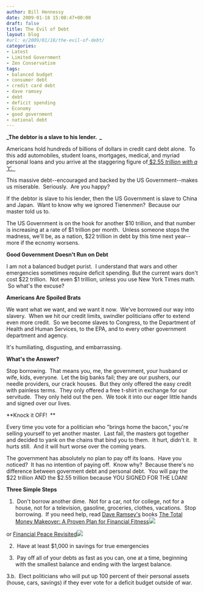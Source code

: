 ```yaml
---
author: Bill Hennessy
date: 2009-01-18 15:08:47+00:00
draft: false
title: The Evil of Debt
layout: blog
#url: e/2009/01/18/the-evil-of-debt/
categories:
- Latest
- Limited Government
- Zen Conservatism
tags:
- balanced budget
- consumer debt
- credit card debt
- dave ramsey
- debt
- deficit spending
- Economy
- good government
- national debt
---
```


**_The debtor is a slave to his lender.  _**

Americans hold hundreds of billions of dollars in credit card debt alone.  To this add automobiles, student loans, mortgages, medical, and myriad personal loans and you arrive at the staggering figure of[ $2.55 ](https://www.creditcards.com/credit-card-news/credit-card-industry-facts-personal-debt-statistics-1276.php)_[trillion with a 't'.  ](https://www.creditcards.com/credit-card-news/credit-card-industry-facts-personal-debt-statistics-1276.php)_

This massive debt--encouraged and backed by the US Government--makes us miserable.  Seriously.  Are you happy?  

If the debtor is slave to his lender, then the US Government is slave to China and Japan.  Want to know why we ignored Tienenmen?  Because our master told us to. 

The US Government is on the hook for another $10 trillion, and that number is increasing at a rate of $1 trillion per month.  Unless someone stops the madness, we'll be, as a nation, $22 trillion in debt by this time next year--more if the ecnomy worsens.

**Good Government Doesn't Run on Debt**

I am not a balanced budget purist.  I understand that wars and other emergencies sometimes require deficit spending. But the current wars don't cost $22 trillion.  Not even $1 trillion, unless you use New York Times math.  So what's the excuse?

**Americans Are Spoiled Brats**

We want what we want, and we want it now.  We've borrowed our way into slavery.  When we hit our credit limits, swindler politicians offer to extend even more credit.  So we become slaves to Congress, to the Department of Health and Human Services, to the EPA, and to every other government department and agency.  

It's humiliating, disgusting, and embarrassing.  

**What's the Answer?**

Stop borrowing.  That means you, me, the government, your husband or wife, kids, everyone.  Let the big banks fail; they are our pushers, our needle providers, our crack houses.  But they only offered the easy credit with painless terms.  They only offered a free t-shirt in exchange for our servitude.  They only held out the pen.  We took it into our eager little hands and signed over our lives.  

**Knock it OFF!  **

Every time you vote for a politician who "brings home the bacon," you're selling yourself to yet another master.  Last fall, the masters got together and decided to yank on the chains that bind you to them.  It hurt, didn't it.  It hurts still.  And it will hurt worse over the coming years. 

The government has absolutely no plan to pay off its loans.  Have you noticed?  It has no intention of paying off.  Know why?  Because there's no difference between goverment debt and personal debt.  You will pay the $22 trillion AND the $2.55 trillion because YOU SIGNED FOR THE LOAN!

**Three Simple Steps**

1.  Don't borrow another dime.  Not for a car, not for college, not for a house, not for a television, gasoline, groceries, clothes, vacations.  Stop borrowing.  If you need help, read [Dave Ramsey's](https://www.daveramsey.com/) books
[The Total Money Makeover: A Proven Plan for Financial Fitness](https://www.amazon.com/gp/product/0785289089?ie=UTF8&tag=hennesssview-20&linkCode=as2&camp=1789&creative=390957&creativeASIN=0785289089)![](https://www.assoc-amazon.com/e/ir?t=hennesssview-20&l=as2&o=1&a=0785289089)

or
[Financial Peace Revisited](https://www.amazon.com/gp/product/0670032085?ie=UTF8&tag=hennesssview-20&linkCode=as2&camp=1789&creative=390957&creativeASIN=0670032085)![](https://www.assoc-amazon.com/e/ir?t=hennesssview-20&l=as2&o=1&a=0670032085)


2.  Have at least $1,000 in savings for true emergencies

3.  Pay off all of your debts as fast as you can, one at a time, beginning with the smallest balance and ending with the largest balance.

3.b.  Elect politicians who will put up 100 percent of their personal assets (house, cars, savings) if they ever vote for a deficit budget outside of war.
